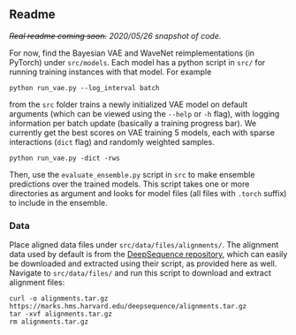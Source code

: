 ## Readme 

*~~Real readme coming soon.~~ 2020/05/26 snapshot of code.*

For now, find the Bayesian VAE and WaveNet reimplementations (in PyTorch) under ```src/models```. Each model has a python script in ```src/``` for running training instances with that model. For example
```
python run_vae.py --log_interval batch
```
from the ```src``` folder trains a newly initialized VAE model on default arguments (which can be viewed using the ```--help``` or ```-h``` flag), with logging information per batch update (basically a training progress bar). We currently get the best scores on VAE training 5 models, each with sparse interactions (```dict``` flag) and randomly weighted samples.
```
python run_vae.py -dict -rws
```
Then, use the ```evaluate_ensemble.py``` script in ```src``` to make ensemble predictions over the trained models. This script takes one or more directories as argument and looks for model files (all files with ```.torch``` suffix) to include in the ensemble.

### Data
Place aligned data files under ```src/data/files/alignments/```. The alignment data used by default is from the [DeepSequence repository](https://github.com/debbiemarkslab/DeepSequence), which can easily be downloaded and extracted using their script, as provided here as well. Navigate to ```src/data/files/``` and run this script to download and extract alignment files:
```
curl -o alignments.tar.gz https://marks.hms.harvard.edu/deepsequence/alignments.tar.gz
tar -xvf alignments.tar.gz
rm alignments.tar.gz
```

